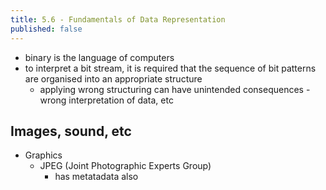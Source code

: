 ```yaml
---
title: 5.6 - Fundamentals of Data Representation
published: false
---
```


- binary is the language of computers
- to interpret a bit stream, it is required that the sequence of bit patterns are organised into an appropriate structure
  - applying wrong structuring can have unintended consequences - wrong interpretation of data, etc

## Images, sound, etc

- Graphics
  - JPEG (Joint Photographic Experts Group)
    - has metatadata also